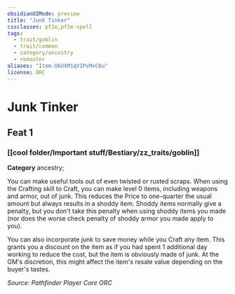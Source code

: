 ```yaml
---
obsidianUIMode: preview
title: "Junk Tinker"
cssclasses: pf2e,pf2e-spell
tags:
  - trait/goblin
  - trait/common
  - category/ancestry
  - remaster
aliases: "Item.O6UXM1qV1PvMvC6u"
license: ORC
---
```

# Junk Tinker
## Feat 1
### [[cool folder/Important stuff/Bestiary/zz_traits/goblin]]

**Category** ancestry; 




You can make useful tools out of even twisted or rusted scraps. When using the Crafting skill to Craft, you can make level 0 items, including weapons and armor, out of junk. This reduces the Price to one-quarter the usual amount but always results in a shoddy item. Shoddy items normally give a penalty, but you don't take this penalty when using shoddy items you made (nor does the worse check penalty of shoddy armor you made apply to you).

You can also incorporate junk to save money while you Craft any item. This grants you a discount on the item as if you had spent 1 additional day working to reduce the cost, but the item is obviously made of junk. At the GM's discretion, this might affect the item's resale value depending on the buyer's tastes.

*Source: Pathfinder Player Core*
*ORC*